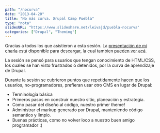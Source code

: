 ```yaml
---
path: "/nocurva"
date: "2013-04-20"
title: "No más curva. Drupal Camp Puebla"
type: "nota"
slidesURL: "https://www.slideshare.net/leivajd/puebla-nocurva"
categories: ["Drupal", "Theming"]
---
```


Gracias a todos los que asistieron a esta sesión. La [presentación de mi charla](https://www.slideshare.net/leivajd/puebla-nocurva) está disponible para descargar, la cual tambien [pueden ver acá](https://www.slideshare.net/leivajd/puebla-nocurva).

La sesión se pensó para usuarios que tengan conocimiento de HTML/CSS, los cuales se han visto frustrados ó detenidos, por la curva de aprendizaje de Drupal.

Durante la sesión se cubrieron puntos que repetidamente hacen que los usuarios, no-programadores, prefieran usar otro CMS en lugar de Drupal:

* Terminología básica
* Primeros pasos en construir nuestro sitio, planeación y estrategia.
* Como pasar del diseño al código, nuestro primer theme!
* Administrar el markup generado por Drupal, manteniendo código semantico y limpio.
* Buenas prácticas, como no volver loco a nuestro buen amigo programador :)